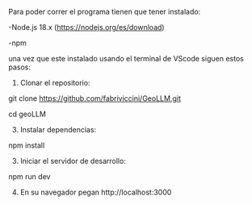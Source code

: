 Para poder correr el programa tienen que tener instalado:

-Node.js 18.x  (https://nodejs.org/es/download)

-npm 

una vez que este instalado usando el terminal de VScode siguen estos pasos:

1. Clonar el repositorio:

git clone https://github.com/fabriviccini/GeoLLM.git

cd geoLLM

3. Instalar dependencias:

npm install

3. Iniciar el servidor de desarrollo:
  
  npm run dev

4. En su navegador pegan
  http://localhost:3000
